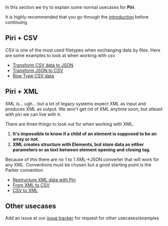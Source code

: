 In this section we try to explain some normal usecases for __Piri__.

It is highly recommended that you go through the [introduction](../../introduction) before continuing

## Piri + CSV

CSV is one of the most used filetypes when exchanging data by files. Here are some examples to look at when working with csv

* [Transform CSV data to JSON](../csv_to_json)
* [Transform JSON to CSV]()
* [Row Type CSV data]()


## Piri + XML

XML is... ugh... but a lot of legacy systems expect XML as input and produces XML as output. We won't get rid of XML anytime soon, but atleast with piri we can live with it.

There are three things to look out for when working with XML.

1. __It's impossible to know if a child of an element is supposed to be an array or not.__
2. __XML creates structure with Elements, but store data as either parameters or as text between element opening and closing tag.__

Because of this there are no 1 to 1 XML->JSON converter that will work for any XML. Conventions  must be chosen but a good starting point is the Parker convention

* [Restructure XML data with Piri]()
* [From XML to CSV]()
* [CSV to XML]()

## Other usecases

Add an issue at our [issue tracker](https://github.com/greenbird/piri/issues) for request for other usecases/examples
